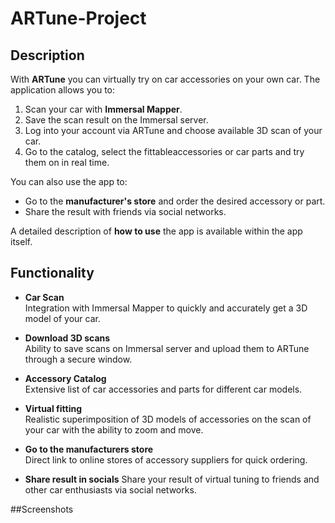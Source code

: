 # ARTune-Project

## Description

With **ARTune** you can virtually try on car accessories on your own car. The application allows you to:
1. Scan your car with **Immersal Mapper**.
2. Save the scan result on the Immersal server.
3. Log into your account via ARTune and choose available 3D scan of your car.
4. Go to the catalog, select the fittableaccessories or car parts and try them on in real time.

You can also use the app to:
- Go to the **manufacturer's store** and order the desired accessory or part.
- Share the result with friends via social networks.

A detailed description of **how to use** the app is available within the app itself.

## Functionality

- **Car Scan**  
  Integration with Immersal Mapper to quickly and accurately get a 3D model of your car.

- **Download 3D scans**  
  Ability to save scans on Immersal server and upload them to ARTune through a secure window.

- **Accessory Catalog**  
  Extensive list of car accessories and parts for different car models.

- **Virtual fitting**  
  Realistic superimposition of 3D models of accessories on the scan of your car with the ability to zoom and move.

- **Go to the manufacturers store**  
  Direct link to online stores of accessory suppliers for quick ordering.

- **Share result in socials**
  Share your result of virtual tuning to friends and other car enthusiasts via social networks.

##Screenshots
